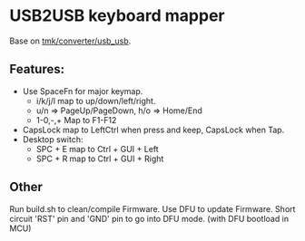 # USB2USB keyboard mapper

  Base on [tmk/converter/usb_usb](https://github.com/tmk/tmk_keyboard/tree/master/converter/usb_usb).

## Features:
  * Use SpaceFn for major keymap.
      * i/k/j/l map to up/down/left/right.
      * u/n => PageUp/PageDown,  h/o => Home/End
      * 1-0,-,+ Map to F1-F12
  * CapsLock map to LeftCtrl when press and keep, CapsLock when Tap.
  * Desktop switch:
    * SPC + E map to Ctrl + GUI + Left
    * SPC + R map to Ctrl + GUI + Right

## Other

  Run build.sh to clean/compile Firmware. Use DFU to update Firmware.
  Short circuit 'RST' pin and 'GND' pin to go into DFU mode. (with DFU bootload in MCU)


